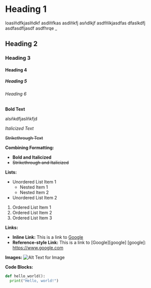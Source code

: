 # Heading 1

loaslñdfkjaslñdkf asdlñfkas asdlñkfj asñdlkjf asdfñlkjasdfas dfaslkdfj asdfasdfljasdf asdfhrqe \_

## Heading 2

### Heading 3

#### Heading 4

##### Heading 5

###### Heading 6

**Bold Text**

alsñkdfjaslñkfjd

_Italicized Text_

~~Strikethrough Text~~

**Combining Formatting:**

- **Bold and Italicized**
- ~~Strikethrough and Italicized~~

**Lists:**

- Unordered List Item 1
  - Nested Item 1
  - Nested Item 2
- Unordered List Item 2

1. Ordered List Item 1
2. Ordered List Item 2
3. Ordered List Item 3

**Links:**

- **Inline Link:** This is a link to [Google](https://www.google.com)
- **Reference-style Link:** This is a link to [Google][google]
  [google]: https://www.google.com

**Images:**
![Alt Text for Image](https://example.com/image.jpg)

**Code Blocks:**

```python
def hello_world():
  print("Hello, world!")
```
